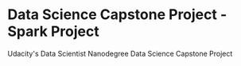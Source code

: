 # Data Science Capstone Project - Spark Project 
Udacity's Data Scientist Nanodegree Data Science Capstone Project
